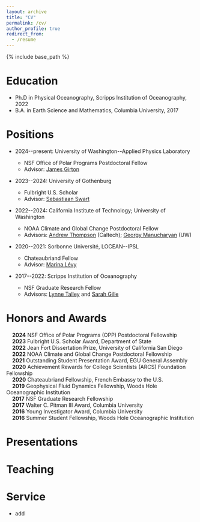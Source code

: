 ```yaml
---
layout: archive
title: "CV"
permalink: /cv/
author_profile: true
redirect_from:
  - /resume
---
```


{% include base_path %}

Education
======
* Ph.D in Physical Oceanography, Scripps Institution of Oceanography, 2022
* B.A. in Earth Science and Mathematics, Columbia University, 2017

Positions
======
* 2024--present: University of Washington--Applied Physics Laboratory
  * NSF Office of Polar Programs Postdoctoral Fellow
  * Advisor: [James Girton](https://www.apl.washington.edu/people/profile.php?last_name=Girton&first_name=James)

* 2023--2024: University of Gothenburg
  * Fulbright U.S. Scholar
  * Advisor: [Sebastiaan Swart](https://sebswart.com/)

* 2022--2024: California Institute of Technology; University of Washington
  * NOAA Climate and Global Change Postdoctoral Fellow
  * Advisors: [Andrew Thompson](https://web.gps.caltech.edu/~andrewt/) (Caltech); [Georgy Manucharyan](https://deep.ocean.washington.edu/) (UW)

* 2020--2021: Sorbonne Université, LOCEAN--IPSL
  * Chateaubriand Fellow
  * Advisor: [Marina Lévy](https://pagesperso.locean-ipsl.upmc.fr/marina/)

* 2017--2022: Scripps Institution of Oceanography
  * NSF Graduate Research Fellow
  * Advisors: [Lynne Talley](https://sam.ucsd.edu/talleyhome.html) and [Sarah Gille](https://pordlabs.ucsd.edu/sgille/)  

Honors and Awards
======
&nbsp;&nbsp;&nbsp;&nbsp;**2024** NSF Office of Polar Programs (OPP) Postdoctoral Fellowship<br>
&nbsp;&nbsp;&nbsp;&nbsp;**2023** Fulbright U.S. Scholar Award, Department of State<br>
&nbsp;&nbsp;&nbsp;&nbsp;**2022** Jean Fort Dissertation Prize, University of California San Diego<br>
&nbsp;&nbsp;&nbsp;&nbsp;**2022** NOAA Climate and Global Change Postdoctoral Fellowship<br>
&nbsp;&nbsp;&nbsp;&nbsp;**2021** Outstanding Student Presentation Award, EGU General Assembly<br>
&nbsp;&nbsp;&nbsp;&nbsp;**2020** Achievement Rewards for College Scientists (ARCS) Foundation Fellowship<br>
&nbsp;&nbsp;&nbsp;&nbsp;**2020** Chateaubriand Fellowship, French Embassy to the U.S.<br>
&nbsp;&nbsp;&nbsp;&nbsp;**2019** Geophysical Fluid Dynamics Fellowship, Woods Hole Oceanographic Institution<br>
&nbsp;&nbsp;&nbsp;&nbsp;**2017** NSF Graduate Research Fellowship<br>
&nbsp;&nbsp;&nbsp;&nbsp;**2017** Walter C. Pitman III Award, Columbia University<br>
&nbsp;&nbsp;&nbsp;&nbsp;**2016** Young Investigator Award, Columbia University<br>
&nbsp;&nbsp;&nbsp;&nbsp;**2016** Summer Student Fellowship, Woods Hole Oceanographic Institution
  
Presentations
======
  
Teaching
======

Service
======
* add
